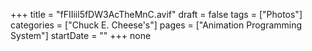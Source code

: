 +++
title = "fFIIiil5fDW3AcTheMnC.avif"
draft = false
tags = ["Photos"]
categories = ["Chuck E. Cheese's"]
pages = ["Animation Programming System"]
startDate = ""
+++
none
